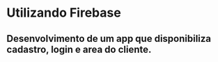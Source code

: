 # Utilizando Firebase
## Desenvolvimento de um app que disponibiliza cadastro, login e area do cliente.
